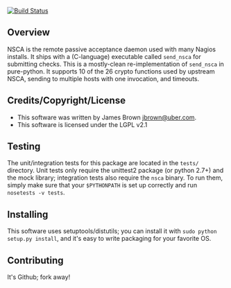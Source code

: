 [![Build Status](https://travis-ci.org/rubio/send_nsca.png?branch=master)](https://travis-ci.org/rubio/send_nsca)


Overview
----
NSCA is the remote passive acceptance daemon used with many Nagios installs. It
ships with a (C-language) executable called `send_nsca` for submitting checks.
This is a mostly-clean re-implementation of `send_nsca` in pure-python. It
supports 10 of the 26 crypto functions used by upstream NSCA, sending to
multiple hosts with one invocation, and timeouts.

Credits/Copyright/License
---
- This software was written by James Brown <jbrown@uber.com>.
- This software is licensed under the LGPL v2.1

Testing
-----
The unit/integration tests for this package are located in the `tests/`
directory.  Unit tests only require the unittest2 package (or python 2.7+)
and the mock library; integration tests also require the `nsca` binary. To
run them, simply make sure that your `$PYTHONPATH` is set up correctly and
run `nosetests -v tests`.

Installing
-----
This software uses setuptools/distutils; you can install it with `sudo python setup.py install`,
and it's easy to write packaging for your favorite OS.

Contributing
----------
It's Github; fork away!
